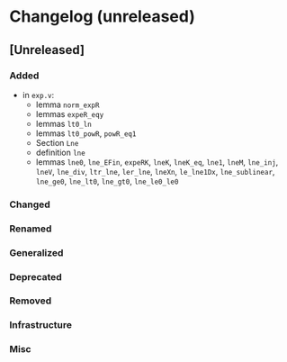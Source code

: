 # Changelog (unreleased)

## [Unreleased]

### Added

- in `exp.v`:
  + lemma `norm_expR`
  + lemmas `expeR_eqy`
  + lemmas `lt0_ln`
  + lemmas `lt0_powR`, `powR_eq1`
  + Section `Lne`
  + definition `lne`
  + lemmas `lne0`, `lne_EFin`, `expeRK`, `lneK`, `lneK_eq`, `lne1`, `lneM`,
    `lne_inj`, `lneV`, `lne_div`, `ltr_lne`, `ler_lne`, `lneXn`, `le_lne1Dx`,
    `lne_sublinear`, `lne_ge0`, `lne_lt0`, `lne_gt0`, `lne_le0_le0`

### Changed

### Renamed

### Generalized

### Deprecated

### Removed

### Infrastructure

### Misc
